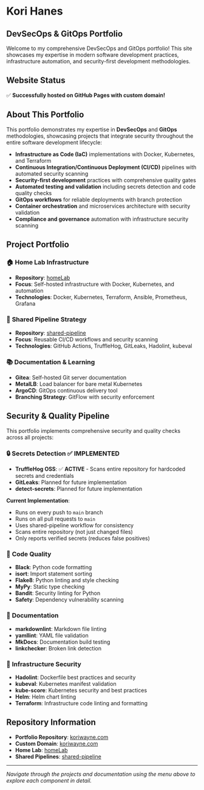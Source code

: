 # Kori Hanes
## DevSecOps & GitOps Portfolio

Welcome to my comprehensive DevSecOps and GitOps portfolio! This site showcases my expertise in modern software development practices, infrastructure automation, and security-first development methodologies.

## Website Status
✅ **Successfully hosted on GitHub Pages with custom domain!**

## About This Portfolio

This portfolio demonstrates my expertise in **DevSecOps** and **GitOps** methodologies, showcasing projects that integrate security throughout the entire software development lifecycle:

- **Infrastructure as Code (IaC)** implementations with Docker, Kubernetes, and Terraform
- **Continuous Integration/Continuous Deployment (CI/CD)** pipelines with automated security scanning
- **Security-first development** practices with comprehensive quality gates
- **Automated testing and validation** including secrets detection and code quality checks
- **GitOps workflows** for reliable deployments with branch protection
- **Container orchestration** and microservices architecture with security validation
- **Compliance and governance** automation with infrastructure security scanning

## Project Portfolio

### 🏠 **Home Lab Infrastructure**
- **Repository**: [homeLab](https://github.com/KurhyWns/homeLab)
- **Focus**: Self-hosted infrastructure with Docker, Kubernetes, and automation
- **Technologies**: Docker, Kubernetes, Terraform, Ansible, Prometheus, Grafana

### 🔄 **Shared Pipeline Strategy**
- **Repository**: [shared-pipeline](https://github.com/KurhyWns/shared-pipeline)
- **Focus**: Reusable CI/CD workflows and security scanning
- **Technologies**: GitHub Actions, TruffleHog, GitLeaks, Hadolint, kubeval

### 📚 **Documentation & Learning**
- **Gitea**: Self-hosted Git server documentation
- **MetalLB**: Load balancer for bare metal Kubernetes
- **ArgoCD**: GitOps continuous delivery tool
- **Branching Strategy**: GitFlow with security enforcement

## Security & Quality Pipeline

This portfolio implements comprehensive security and quality checks across all projects:

### 🔒 **Secrets Detection** ✅ **IMPLEMENTED**
- **TruffleHog OSS**: ✅ **ACTIVE** - Scans entire repository for hardcoded secrets and credentials
- **GitLeaks**: Planned for future implementation
- **detect-secrets**: Planned for future implementation

**Current Implementation**:
- Runs on every push to `main` branch
- Runs on all pull requests to `main`
- Uses shared-pipeline workflow for consistency
- Scans entire repository (not just changed files)
- Only reports verified secrets (reduces false positives)

### 🐍 **Code Quality**
- **Black**: Python code formatting
- **isort**: Import statement sorting
- **Flake8**: Python linting and style checking
- **MyPy**: Static type checking
- **Bandit**: Security linting for Python
- **Safety**: Dependency vulnerability scanning

### 📝 **Documentation**
- **markdownlint**: Markdown file linting
- **yamllint**: YAML file validation
- **MkDocs**: Documentation build testing
- **linkchecker**: Broken link detection

### 🐳 **Infrastructure Security**
- **Hadolint**: Dockerfile best practices and security
- **kubeval**: Kubernetes manifest validation
- **kube-score**: Kubernetes security and best practices
- **Helm**: Helm chart linting
- **Terraform**: Infrastructure code linting and formatting

## Repository Information
- **Portfolio Repository**: [koriwayne.com](https://github.com/KurhyWns/koriwayne.com)
- **Custom Domain**: [koriwayne.com](https://koriwayne.com)
- **Home Lab**: [homeLab](https://www.homelab.koriwayne.com/)
- **Shared Pipelines**: [shared-pipeline](https://github.com/KurhyWns/shared-pipeline)

---

*Navigate through the projects and documentation using the menu above to explore each component in detail.*
